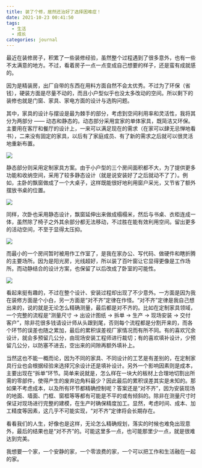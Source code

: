 ```yaml
---
title: 装了个修，居然还治好了选择困难症！
date: 2021-10-23 00:41:50
tags: 
  - 生活
  - 成长
categories: journal
---
```


最近在装修房子，积累了一些装修经验，虽然整个过程遇到了很多意外，也有一些不太满意的地方。不过，看着房子一点一点变成自己想要的样子，还是蛮有成就感的。


因为是精装房，出厂自带的东西在用料方面自然不会太优秀。不过为了环保（省钱），硬装方面是尽量不动的，而且小户型似乎也没太多改动的空间。所以剩下的装修也就是门窗、家具、家电方面的设计与选购问题。

其中，家具的设计与摆设是最为棘手的部分，考虑到空间利用率和灵活性，我将其分为两部分 —— 动态和静态的。动态部分采用宜家的单体家具，既简洁又环保。主要用在客厅和餐厅的设计上，一来可以满足现在的需求（在家可以肆无忌惮地看书），二来没有固定的家具，以后有了家庭成员、有了新的需求之后就可以很灵活地重新布置。

![](/images/journal/20211024-my-house-01.jpeg)

静态部分则采用定制家具方案。由于小户型的三个房间面积都不大，为了提供更多功能和收纳空间，采用了较多静态设计（就是说安装好了之后就动不了了）。例如，主卧的飘窗做成了一个大桌子，这样既能很好地利用窗户采光，又节省了额外摆放书桌的位置。

![](/images/journal/20211024-my-house-02.jpeg)

同样，次卧也采用静态设计，飘窗延伸出来做成榻榻米，然后与书桌、衣柜连成一体，虽然除了椅子之外其余部分都无法移动，不过胜在能有效利用空间。留出更多的活动空间，不至于显得太压抑。

![](/images/journal/20211024-my-house-03.jpeg)

而最小的一个房间暂时被用作工作室了，是我在家办公、写代码、做硬件和瞎折腾的主要场所。因为是阳光房，光线超好，所以装了百叶窗让它显得更像是工作场所。而动静结合的设计方案，也保留了以后改成了卧室的可能性。

![](/images/journal/20211024-my-house-04.jpeg)

看起来挺有趣的，不过在整个设计、安装过程却出现了不少意外。一方面是因为我在装修方面是个小白，另一方面是“对不齐”定律在作怪。“对不齐”定律是我自己想出来的，说的就是无论怎么精确测量，最后都是对不齐的。比如在定制家具领域，一个完整的流程是“测量尺寸 -> 出设计图纸 -> 拆单 -> 生产 -> 现场安装 -> 交付客户”，除非花很多钱请设计师从头跟到尾，否则每个流程都是分割开来的，而各个环节的误差也随之累加，最后的累积误差视厂家情况而有所不同。有的喜欢冗余设计，就会多预留几公分，由现场安装工程师进行裁切；有的喜欢填补设计，少预留几公分，以防塞不进去，空出来的间隙再额外填补上。

当然这也不能一概而论，因为不同的家具、不同设计的工艺是有差别的，在定制家具行业也会根据经验来选择冗余设计还是填补设计。另外一个影响因素则是成本，主要出现在“拆单”环节。简单来说就是，怎么样在一块大的板材上合理地切割出所需的零部件，使得产生的废弃边角料最少？因此最后的累积误差其实是未知的。那如果不考虑成本，以及所有环节都精确控制呢？答案还是“对不齐”，因为安装现场的地面、墙面、门框、窗框等等都有可能是不平的或有倾斜的。除非在测量尺寸时保证对现场进行完整的建模，在生产时确保精度加工。显然，考虑时间、成本、加工精度等因素，这几乎不可能实现，“对不齐”定律将会长期存在。

看看我们的人生，好像也是这样，无论怎么精确规划，落实的时候也难免出现意外，最后的结果也是“对不齐”的。可能这里多一点，也可能那里少一点，就是很难达到完美。


我想要一个家，一个安静的家，一个零浪费的家，一个可以把工作和生活融在一起的家。

